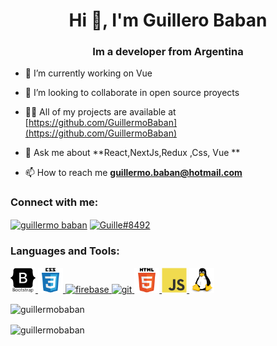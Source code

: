 <h1 align="center">Hi 👋, I'm Guillero Baban</h1>
<h3 align="center">Im a developer from Argentina</h3>

- 🔭 I’m currently working on Vue

- 👯 I’m looking to collaborate in open source proyects

- 👨‍💻 All of my projects are available at [https://github.com/GuillermoBaban](https://github.com/GuillermoBaban)

- 💬 Ask me about **React,NextJs,Redux ,Css, Vue **

- 📫 How to reach me **guillermo.baban@hotmail.com**

<h3 align="left">Connect with me:</h3>
<p align="left">
<a href="https://www.linkedin.com/in/guillermo-baban-9b04b4201/" target="blank"><img align="center" src="https://raw.githubusercontent.com/rahuldkjain/github-profile-readme-generator/master/src/images/icons/Social/linked-in-alt.svg" alt="guillermo baban" height="30" width="40" /></a>
<a href="https://discord.gg/FbtdNtmX" target="blank"><img align="center" src="https://raw.githubusercontent.com/rahuldkjain/github-profile-readme-generator/master/src/images/icons/Social/discord.svg" alt="Guille#8492" height="30" width="40" /></a>
</p>

<h3 align="left">Languages and Tools:</h3>
<p align="left"> <a href="https://getbootstrap.com" target="_blank"> <img src="https://raw.githubusercontent.com/devicons/devicon/master/icons/bootstrap/bootstrap-plain-wordmark.svg" alt="bootstrap" width="40" height="40"/> </a> <a href="https://www.w3schools.com/css/" target="_blank"> <img src="https://raw.githubusercontent.com/devicons/devicon/master/icons/css3/css3-original-wordmark.svg" alt="css3" width="40" height="40"/> </a> <a href="https://firebase.google.com/" target="_blank"> <img src="https://www.vectorlogo.zone/logos/firebase/firebase-icon.svg" alt="firebase" width="40" height="40"/> </a> <a href="https://git-scm.com/" target="_blank"> <img src="https://www.vectorlogo.zone/logos/git-scm/git-scm-icon.svg" alt="git" width="40" height="40"/> </a> <a href="https://www.w3.org/html/" target="_blank"> <img src="https://raw.githubusercontent.com/devicons/devicon/master/icons/html5/html5-original-wordmark.svg" alt="html5" width="40" height="40"/> </a> <a href="https://developer.mozilla.org/en-US/docs/Web/JavaScript" target="_blank"> <img src="https://raw.githubusercontent.com/devicons/devicon/master/icons/javascript/javascript-original.svg" alt="javascript" width="40" height="40"/> </a> <a href="https://www.linux.org/" target="_blank"> <img src="https://raw.githubusercontent.com/devicons/devicon/master/icons/linux/linux-original.svg" alt="linux" width="40" height="40"/> </a> </p>

<p><img align="center" src="https://github-readme-stats.vercel.app/api/top-langs?username=guillermobaban&show_icons=true&theme=dracula&locale=en&layout=compact" alt="guillermobaban" /></p>

<p><img align="center" src="https://github-readme-streak-stats.herokuapp.com/?user=guillermobaban&theme=dark" alt="guillermobaban" /></p>
